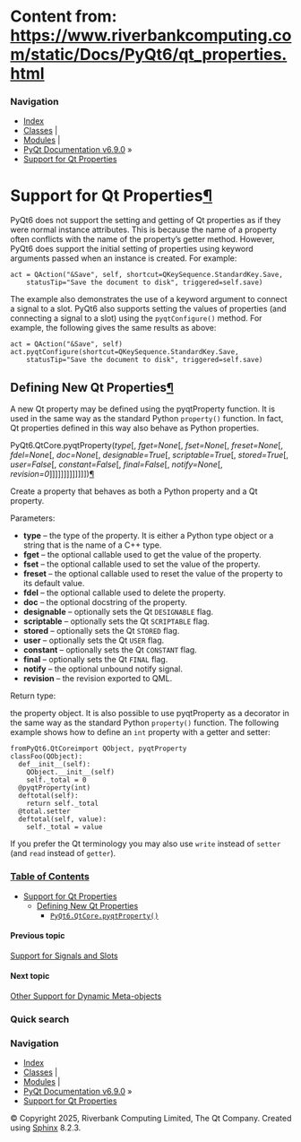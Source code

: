 # Content from: https://www.riverbankcomputing.com/static/Docs/PyQt6/qt_properties.html

### Navigation
  * [Index](https://www.riverbankcomputing.com/static/Docs/PyQt6/genindex.html "General index")
  * [Classes](https://www.riverbankcomputing.com/static/Docs/PyQt6/sip-classes.html "Index of all classes") |
  * [Modules](https://www.riverbankcomputing.com/static/Docs/PyQt6/module_index.html "Index of all modules") |
  * [PyQt Documentation v6.9.0](https://www.riverbankcomputing.com/static/Docs/PyQt6/index.html) »
  * [Support for Qt Properties](https://www.riverbankcomputing.com/static/Docs/PyQt6/qt_properties.html)


# Support for Qt Properties[¶](https://www.riverbankcomputing.com/static/Docs/PyQt6/qt_properties.html#support-for-qt-properties "Link to this heading")
PyQt6 does not support the setting and getting of Qt properties as if they were normal instance attributes. This is because the name of a property often conflicts with the name of the property’s getter method.
However, PyQt6 does support the initial setting of properties using keyword arguments passed when an instance is created. For example:
```
act = QAction("&Save", self, shortcut=QKeySequence.StandardKey.Save,
    statusTip="Save the document to disk", triggered=self.save)

```

The example also demonstrates the use of a keyword argument to connect a signal to a slot.
PyQt6 also supports setting the values of properties (and connecting a signal to a slot) using the `pyqtConfigure()` method. For example, the following gives the same results as above:
```
act = QAction("&Save", self)
act.pyqtConfigure(shortcut=QKeySequence.StandardKey.Save,
    statusTip="Save the document to disk", triggered=self.save)

```

## Defining New Qt Properties[¶](https://www.riverbankcomputing.com/static/Docs/PyQt6/qt_properties.html#defining-new-qt-properties "Link to this heading")
A new Qt property may be defined using the pyqtProperty function. It is used in the same way as the standard Python `property()` function. In fact, Qt properties defined in this way also behave as Python properties. 

PyQt6.QtCore.pyqtProperty(_type_[, _fget=None_[, _fset=None_[, _freset=None_[, _fdel=None_[, _doc=None_[, _designable=True_[, _scriptable=True_[, _stored=True_[, _user=False_[, _constant=False_[, _final=False_[, _notify=None_[, _revision=0_]]]]]]]]]]]]])[¶](https://www.riverbankcomputing.com/static/Docs/PyQt6/qt_properties.html#PyQt6.QtCore.pyqtProperty "Link to this definition")
    
Create a property that behaves as both a Python property and a Qt property. 

Parameters:
    
  * **type** – the type of the property. It is either a Python type object or a string that is the name of a C++ type.
  * **fget** – the optional callable used to get the value of the property.
  * **fset** – the optional callable used to set the value of the property.
  * **freset** – the optional callable used to reset the value of the property to its default value.
  * **fdel** – the optional callable used to delete the property.
  * **doc** – the optional docstring of the property.
  * **designable** – optionally sets the Qt `DESIGNABLE` flag.
  * **scriptable** – optionally sets the Qt `SCRIPTABLE` flag.
  * **stored** – optionally sets the Qt `STORED` flag.
  * **user** – optionally sets the Qt `USER` flag.
  * **constant** – optionally sets the Qt `CONSTANT` flag.
  * **final** – optionally sets the Qt `FINAL` flag.
  * **notify** – the optional unbound notify signal.
  * **revision** – the revision exported to QML.



Return type:
    
the property object.
It is also possible to use pyqtProperty as a decorator in the same way as the standard Python `property()` function. The following example shows how to define an `int` property with a getter and setter:
```
fromPyQt6.QtCoreimport QObject, pyqtProperty
classFoo(QObject):
  def__init__(self):
    QObject.__init__(self)
    self._total = 0
  @pyqtProperty(int)
  deftotal(self):
    return self._total
  @total.setter
  deftotal(self, value):
    self._total = value

```

If you prefer the Qt terminology you may also use `write` instead of `setter` (and `read` instead of `getter`).
### [Table of Contents](https://www.riverbankcomputing.com/static/Docs/PyQt6/index.html)
  * [Support for Qt Properties](https://www.riverbankcomputing.com/static/Docs/PyQt6/qt_properties.html)
    * [Defining New Qt Properties](https://www.riverbankcomputing.com/static/Docs/PyQt6/qt_properties.html#defining-new-qt-properties)
      * [`PyQt6.QtCore.pyqtProperty()`](https://www.riverbankcomputing.com/static/Docs/PyQt6/qt_properties.html#PyQt6.QtCore.pyqtProperty)


#### Previous topic
[Support for Signals and Slots](https://www.riverbankcomputing.com/static/Docs/PyQt6/signals_slots.html "previous chapter")
#### Next topic
[Other Support for Dynamic Meta-objects](https://www.riverbankcomputing.com/static/Docs/PyQt6/metaobjects.html "next chapter")
### Quick search
### Navigation
  * [Index](https://www.riverbankcomputing.com/static/Docs/PyQt6/genindex.html "General index")
  * [Classes](https://www.riverbankcomputing.com/static/Docs/PyQt6/sip-classes.html "Index of all classes") |
  * [Modules](https://www.riverbankcomputing.com/static/Docs/PyQt6/module_index.html "Index of all modules") |
  * [PyQt Documentation v6.9.0](https://www.riverbankcomputing.com/static/Docs/PyQt6/index.html) »
  * [Support for Qt Properties](https://www.riverbankcomputing.com/static/Docs/PyQt6/qt_properties.html)


© Copyright 2025, Riverbank Computing Limited, The Qt Company. Created using [Sphinx](https://www.sphinx-doc.org/) 8.2.3. 
